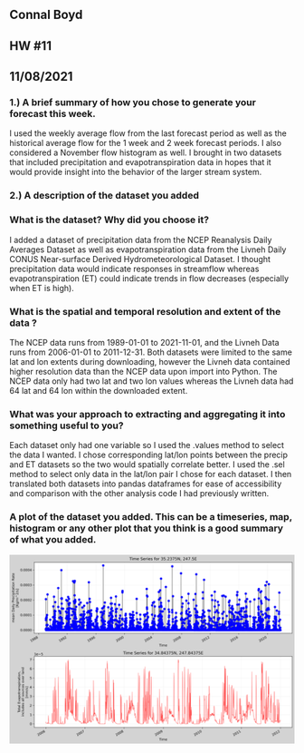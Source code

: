 ## Connal Boyd
## HW #11
## 11/08/2021

### 1.) A brief summary of how you chose to generate your forecast this week.

I used the weekly average flow from the last forecast period as well as the historical average flow for the 1 week and 2 week forecast periods. I also considered a November flow histogram as well. I brought in two datasets that included precipitation and evapotranspiration data in hopes that it would provide insight into the behavior of the larger stream system.

### 2.) A description of the dataset you added

### What is the dataset? Why did you choose it?

I added a dataset of precipitation data from the NCEP Reanalysis Daily Averages Dataset as well as evapotranspiration data from the Livneh Daily CONUS Near-surface Derived Hydrometeorological Dataset. I thought precipitation data would indicate responses in streamflow whereas evapotranspiration (ET) could indicate trends in flow decreases (especially when ET is high).

### What is the spatial and temporal resolution and extent of the data ?

The NCEP data runs from 1989-01-01 to 2021-11-01, and the Livneh Data runs from 2006-01-01 to 2011-12-31. Both datasets were limited to the same lat and lon extents during downloading, however the Livneh data contained higher resolution data than the NCEP data upon import into Python. The NCEP data only had two lat and two lon values whereas the Livneh data had 64 lat and 64 lon within the downloaded extent.

### What was your approach to extracting and aggregating it into something useful to you?

Each dataset only had one variable so I used the .values method to select the data I wanted. I chose corresponding lat/lon points between the precip and ET datasets so the two would spatially correlate better. I used the .sel method to select only data in the lat/lon pair I chose for each dataset. I then translated both datasets into pandas dataframes for ease of accessibility and comparison with the other analysis code I had previously written.

### A plot of the dataset you added. This can be a timeseries, map, histogram or any other plot that you think is a good summary of what you added.

![picture 1](./images/ET_Precip_Timeseries.png)  
